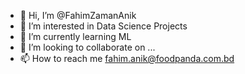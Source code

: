 - 👋 Hi, I’m @FahimZamanAnik
- 👀 I’m interested in Data Science Projects
- 🌱 I’m currently learning ML
- 💞️ I’m looking to collaborate on ...
- 📫 How to reach me fahim.anik@foodpanda.com.bd

<!---
FahimZamanAnik/FahimZamanAnik is a ✨ special ✨ repository because its `README.md` (this file) appears on your GitHub profile.
You can click the Preview link to take a look at your changes.
--->
